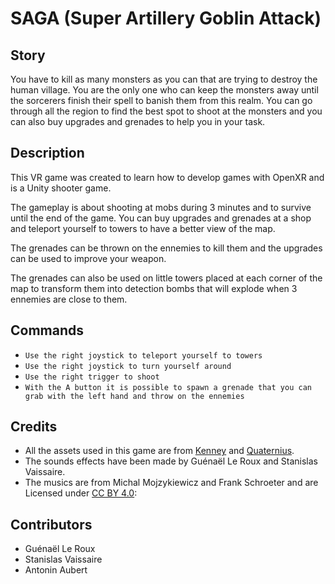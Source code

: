 # SAGA (Super Artillery Goblin Attack)

## Story
You have to kill as many monsters as you can that are trying to destroy the human village. You are the only one who can keep the monsters away until the sorcerers finish their spell to banish them from this realm. You can go through all the region to find the best spot to shoot at the monsters and you can also buy upgrades and grenades to help you in your task.

## Description
This VR game was created to learn how to develop games with OpenXR and is a Unity shooter game.

The gameplay is about shooting at mobs during 3 minutes and to survive until the end of the game.
You can buy upgrades and grenades at a shop and teleport yourself to towers to have a better view of the map.

The grenades can be thrown on the ennemies to kill them and the upgrades can be used to improve your weapon.

The grenades can also be used on little towers placed at each corner of the map to transform them into detection bombs that will explode when 3 ennemies are close to them.

## Commands
- `Use the right joystick to teleport yourself to towers`
- `Use the right joystick to turn yourself around`
- `Use the right trigger to shoot`
- `With the A button it is possible to spawn a grenade that you can grab with the left hand and throw on the ennemies`


## Credits
- All the assets used in this game are from [Kenney](https://kenney.nl/) and [Quaternius](https://quaternius.com/).
- The sounds effects have been made by Guénaël Le Roux and Stanislas Vaissaire.
- The musics are from Michal Mojzykiewicz and Frank Schroeter and are Licensed under [CC BY 4.0]( https://filmmusic.io/standard-license):





## Contributors
- Guénaël Le Roux
- Stanislas Vaissaire
- Antonin Aubert
